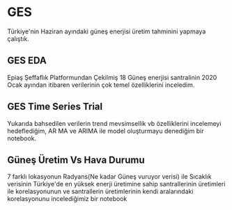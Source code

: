 # GES
Türkiye'nin Haziran ayındaki güneş enerjisi üretim tahminini yapmaya çalıştık.

## GES EDA 

Epiaş Şeffaflık Platformundan Çekilmiş 18 Güneş enerjisi santralinin 2020 Ocak ayından itibaren verilerinin
çok temel özelliklerini inceledim.

## GES Time Series Trial 

Yukarıda bahsedilen verilerin trend mevsimsellik vb özelliklerini incelemeyi hedeflediğim, AR MA ve ARIMA ile 
model oluşturmayu denediğim bir notebook.

## Güneş Üretim Vs Hava Durumu

7 farklı lokasyonun Radyans(Ne kadar Güneş vuruyor verisi) ile Sıcaklık verisinin Türkiye'de en yüksek enerji üretimine sahip santrallerinin üretimleri ile 
korelasyonunun ve santrallerin üretimlerinin kendi aralarındaki korelasyonunu incelediğimiz bir notebook
